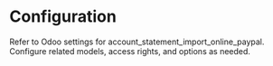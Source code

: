 # Configuration

Refer to Odoo settings for account_statement_import_online_paypal. Configure related models, access rights, and options as needed.
